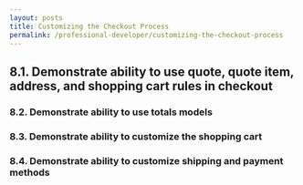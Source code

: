 ```yaml
---
layout: posts
title: Customizing the Checkout Process
permalink: /professional-developer/customizing-the-checkout-process
---
```

## 8.1. Demonstrate ability to use quote, quote item, address, and shopping cart rules in checkout
### 8.2. Demonstrate ability to use totals models
### 8.3. Demonstrate ability to customize the shopping cart
### 8.4. Demonstrate ability to customize shipping and payment methods

